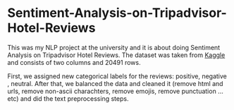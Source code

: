 # Sentiment-Analysis-on-Tripadvisor-Hotel-Reviews

This was my NLP project at the university and it is about doing Sentiment Analysis on Tripadvisor Hotel Reviews. The dataset was taken from <a href= "https://www.kaggle.com/datasets/andrewmvd/trip-advisor-hotel-reviews">Kaggle </a> and consists of two columns and 20491 rows.

First, we assigned new categorical labels for the reviews: positive, negative , neutral. After that, we balanced the data and cleaned it (remove html and urls, remove non-ascii charachters, remove emojis, remove punctuation ... etc) and did the text preprocessing steps.
